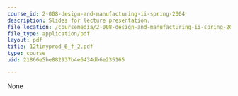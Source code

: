 ```yaml
---
course_id: 2-008-design-and-manufacturing-ii-spring-2004
description: Slides for lecture presentation.
file_location: /coursemedia/2-008-design-and-manufacturing-ii-spring-2004/21866e5be882937b4e6434db6e235165_12tinyprod_6_f_2.pdf
file_type: application/pdf
layout: pdf
title: 12tinyprod_6_f_2.pdf
type: course
uid: 21866e5be882937b4e6434db6e235165

---
```

None